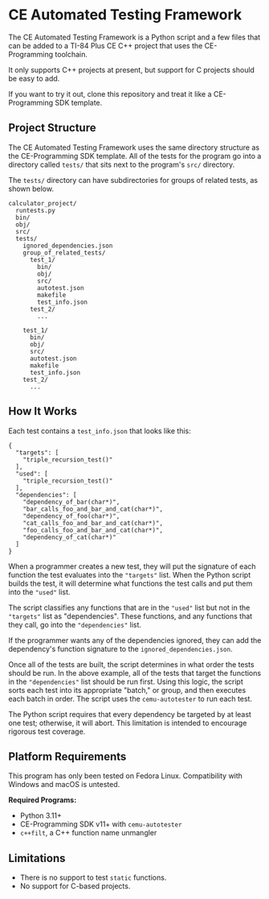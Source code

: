 # CE Automated Testing Framework

The CE Automated Testing Framework is a Python script and a few files that can be added to a TI-84 Plus CE C++ project that uses the CE-Programming toolchain.

It only supports C++ projects at present, but support for C projects should be easy to add.

If you want to try it out, clone this repository and treat it like a CE-Programming SDK template.

## Project Structure

The CE Automated Testing Framework uses the same directory structure as the CE-Programming SDK template. All of the tests for the program go into a directory called `tests/` that sits next to the program's `src/` directory.

The `tests/` directory can have subdirectories for groups of related tests, as shown below.

```
calculator_project/
  runtests.py
  bin/
  obj/
  src/
  tests/
    ignored_dependencies.json
    group_of_related_tests/
      test_1/
        bin/
        obj/
        src/
        autotest.json
        makefile
        test_info.json
      test_2/
        ...

    test_1/
      bin/
      obj/
      src/
      autotest.json
      makefile
      test_info.json
    test_2/
      ...
```

## How It Works

Each test contains a `test_info.json` that looks like this:

```
{
  "targets": [
    "triple_recursion_test()"
  ],
  "used": [
    "triple_recursion_test()"
  ],
  "dependencies": [
    "dependency_of_bar(char*)",
    "bar_calls_foo_and_bar_and_cat(char*)",
    "dependency_of_foo(char*)",
    "cat_calls_foo_and_bar_and_cat(char*)",
    "foo_calls_foo_and_bar_and_cat(char*)",
    "dependency_of_cat(char*)"
  ]
}
```

When a programmer creates a new test, they will put the signature of each function the test evaluates into the `"targets"` list. When the Python script builds the test, it will determine what functions the test calls and put them into the `"used"` list.

The script classifies any functions that are in the `"used"` list but not in the `"targets"` list as "dependencies". These functions, and any functions that they call, go into the `"dependencies"` list.

If the programmer wants any of the dependencies ignored, they can add the dependency's function signature to the `ignored_dependencies.json`.

Once all of the tests are built, the script determines in what order the tests should be run. In the above example, all of the tests that target the functions in the `"dependencies"` list should be run first. Using this logic, the script sorts each test into its appropriate "batch," or group, and then executes each batch in order. The script uses the `cemu-autotester` to run each test.

The Python script requires that every dependency be targeted by at least one test; otherwise, it will abort. This limitation is intended to encourage rigorous test coverage.

## Platform Requirements

This program has only been tested on Fedora Linux. Compatibility with Windows and macOS is untested.

**Required Programs:**

* Python 3.11+
* CE-Programming SDK v11+ with `cemu-autotester`
* `c++filt`, a C++ function name unmangler

## Limitations

* There is no support to test `static` functions.
* No support for C-based projects.